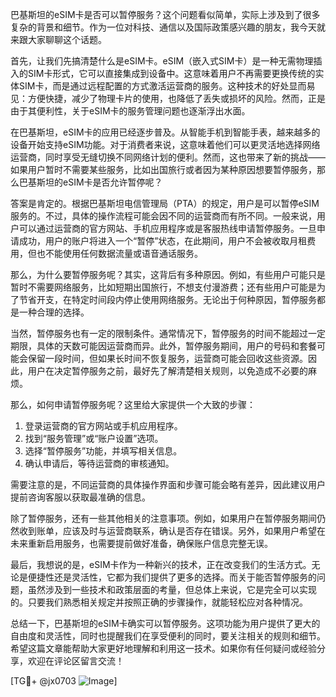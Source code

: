 巴基斯坦的eSIM卡是否可以暂停服务？这个问题看似简单，实际上涉及到了很多复杂的背景和细节。作为一位对科技、通信以及国际政策感兴趣的朋友，我今天就来跟大家聊聊这个话题。

首先，让我们先搞清楚什么是eSIM卡。eSIM（嵌入式SIM卡）是一种无需物理插入的SIM卡形式，它可以直接集成到设备中。这意味着用户不再需要更换传统的实体SIM卡，而是通过远程配置的方式激活运营商的服务。这种技术的好处显而易见：方便快捷，减少了物理卡片的使用，也降低了丢失或损坏的风险。然而，正是由于其便利性，关于eSIM卡的服务管理问题也逐渐浮出水面。

在巴基斯坦，eSIM卡的应用已经逐步普及。从智能手机到智能手表，越来越多的设备开始支持eSIM功能。对于消费者来说，这意味着他们可以更灵活地选择网络运营商，同时享受无缝切换不同网络计划的便利。然而，这也带来了新的挑战——如果用户暂时不需要某些服务，比如出国旅行或者因为某种原因想要暂停服务，那么巴基斯坦的eSIM卡是否允许暂停呢？

答案是肯定的。根据巴基斯坦电信管理局（PTA）的规定，用户是可以暂停eSIM服务的。不过，具体的操作流程可能会因不同的运营商而有所不同。一般来说，用户可以通过运营商的官方网站、手机应用程序或是客服热线申请暂停服务。一旦申请成功，用户的账户将进入一个“暂停”状态，在此期间，用户不会被收取月租费用，但也不能使用任何数据流量或语音通话服务。

那么，为什么要暂停服务呢？其实，这背后有多种原因。例如，有些用户可能只是暂时不需要网络服务，比如短期出国旅行，不想支付漫游费；还有些用户可能是为了节省开支，在特定时间段内停止使用网络服务。无论出于何种原因，暂停服务都是一种合理的选择。

当然，暂停服务也有一定的限制条件。通常情况下，暂停服务的时间不能超过一定期限，具体的天数可能因运营商而异。此外，暂停服务期间，用户的号码和套餐可能会保留一段时间，但如果长时间不恢复服务，运营商可能会回收这些资源。因此，用户在决定暂停服务之前，最好先了解清楚相关规则，以免造成不必要的麻烦。

那么，如何申请暂停服务呢？这里给大家提供一个大致的步骤：

1. 登录运营商的官方网站或手机应用程序。
2. 找到“服务管理”或“账户设置”选项。
3. 选择“暂停服务”功能，并填写相关信息。
4. 确认申请后，等待运营商的审核通知。

需要注意的是，不同运营商的具体操作界面和步骤可能会略有差异，因此建议用户提前咨询客服以获取最准确的信息。

除了暂停服务，还有一些其他相关的注意事项。例如，如果用户在暂停服务期间仍然收到账单，应该及时与运营商联系，确认是否存在错误。另外，如果用户希望在未来重新启用服务，也需要提前做好准备，确保账户信息完整无误。

最后，我想说的是，eSIM卡作为一种新兴的技术，正在改变我们的生活方式。无论是便捷性还是灵活性，它都为我们提供了更多的选择。而关于能否暂停服务的问题，虽然涉及到一些技术和政策层面的考量，但总体上来说，它是完全可以实现的。只要我们熟悉相关规定并按照正确的步骤操作，就能轻松应对各种情况。

总结一下，巴基斯坦的eSIM卡确实可以暂停服务。这项功能为用户提供了更大的自由度和灵活性，同时也提醒我们在享受便利的同时，要关注相关的规则和细节。希望这篇文章能帮助大家更好地理解和利用这一技术。如果你有任何疑问或经验分享，欢迎在评论区留言交流！

[TG💪+ @jx0703 ![Image](https://github.com/user-attachments/assets/dbca1d08-cadb-493c-b0ec-ad6f7a83f270)]